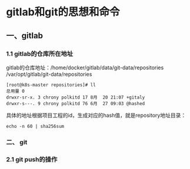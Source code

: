 # gitlab和git的思想和命令

## 一、gitlab

### 1.1 gitlab的仓库所在地址

gitlab的仓库地址：/home/docker/gitlab/data/git-data/repositories   /var/opt/gitlab/git-data/repositories

```shell
[root@k8s-master repositories]# ll
总用量 0
drwxr-sr-x. 3 chrony polkitd 17 8月  20 21:07 +gitaly
drwxr-s---. 9 chrony polkitd 76 6月  27 09:03 @hashed

```

具体的地址根据项目工程的id，生成对应的hash值，就是repository地址目录：

```shell
echo -n 60 | sha256sum
```





### 二、 git

### 2.1 git push的操作

